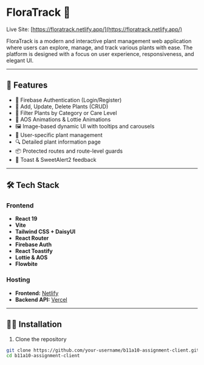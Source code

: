 # FloraTrack 🌿

Live Site: [https://floratrack.netlify.app/](https://floratrack.netlify.app/)

FloraTrack is a modern and interactive plant management web application where users can explore, manage, and track various plants with ease. The platform is designed with a focus on user experience, responsiveness, and elegant UI.

---

## 🚀 Features

- 🔐 Firebase Authentication (Login/Register)
- 🌱 Add, Update, Delete Plants (CRUD)
- 🧠 Filter Plants by Category or Care Level
- 🌟 AOS Animations & Lottie Animations
- 🖼️ Image-based dynamic UI with tooltips and carousels
- 🧾 User-specific plant management
- 🔍 Detailed plant information page
- 📦 Protected routes and route-level guards
- 🍞 Toast & SweetAlert2 feedback

---

## 🛠️ Tech Stack

### Frontend
- **React 19**
- **Vite**
- **Tailwind CSS + DaisyUI**
- **React Router**
- **Firebase Auth**
- **React Toastify**
- **Lottie & AOS**
- **Flowbite**

### Hosting
- **Frontend:** [Netlify](https://netlify.com)
- **Backend API:** [Vercel](https://vercel.com)

---

## 🧑‍💻 Installation

1. Clone the repository

```bash
git clone https://github.com/your-username/b11a10-assignment-client.git
cd b11a10-assignment-client

